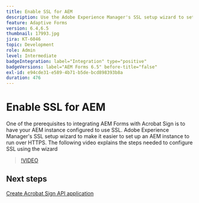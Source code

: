 ```yaml
---
title: Enable SSL for AEM
description: Use the Adobe Experience Manager's SSL setup wizard to set up an AEM instance to run over HTTPS.
feature: Adaptive Forms
version: 6.4,6.5
thumbnail: 17993.jpg
jira: KT-6046
topic: Development
role: Admin
level: Intermediate
badgeIntegration: label="Integration" type="positive"
badgeVersions: label="AEM Forms 6.5" before-title="false"
exl-id: e94cde31-e589-4b71-b5de-bcd898393b8a
duration: 476
---
```

# Enable SSL for AEM

One of the prerequisites to integrating AEM Forms with Acrobat Sign is to have your AEM instance configured to use SSL. Adobe Experience Manager's SSL setup wizard to make it easier to set up an AEM instance to run over HTTPS.
The following video explains the steps needed to configure SSL using the wizard

>[!VIDEO](https://video.tv.adobe.com/v/17993?learn=on)

## Next steps

[Create Acrobat Sign API application](./create-adobe-sign-api-application.md)


